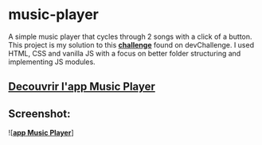 # music-player

A simple music player that cycles through 2 songs with a click of a button. This project is my solution to this [**challenge**](https://devchallenges.io/challenge/36) found on devChallenge. I used HTML, CSS and vanilla JS with a focus on better folder structuring and implementing JS modules.

## [Decouvrir l'app Music Player](https://edes74500.github.io/DChallenges_MusicApp/)

## Screenshot:

![**[app Music Player](/assets/Screenshot/desktop.jpg)**]
